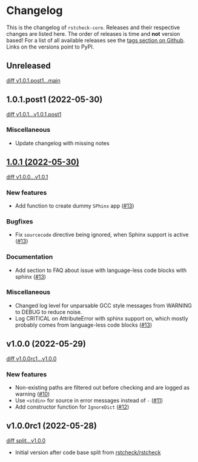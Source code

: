 # Changelog

This is the changelog of `rstcheck-core`. Releases and their respective
changes are listed here. The order of releases is time and **not** version based!
For a list of all available releases see the
[tags section on Github](https://github.com/rstcheck/rstcheck-core/tags).
Links on the versions point to PyPI.

<!-- Valid subcategories
NOTE: please use them in this order.
### BREAKING CHANGES
### New features
### Bugfixes
### Documentation
### Miscellaneous
-->

## Unreleased

[diff v1.0.1.post1...main](https://github.com/rstcheck/rstcheck-core/compare/v1.0.1.post1...main)

## 1.0.1.post1 (2022-05-30)

[diff v1.0.1...v1.0.1.post1](https://github.com/rstcheck/rstcheck-core/compare/v1.0.1...v1.0.1.post1)

### Miscellaneous

- Update changelog with missing notes

## [1.0.1 (2022-05-30)](https://pypi.org/project/rstcheck/1.0.1)

[diff v1.0.0...v1.0.1](https://github.com/rstcheck/rstcheck-core/compare/v1.0.0...v1.0.1)

### New features

- Add function to create dummy `SPhinx` app ([#13](https://github.com/rstcheck/rstcheck-core/pull/13))

### Bugfixes

- Fix `sourcecode` directive being ignored, when Sphinx support is active ([#13](https://github.com/rstcheck/rstcheck-core/pull/13))

### Documentation

- Add section to FAQ about issue with language-less code blocks with sphinx ([#13](https://github.com/rstcheck/rstcheck-core/pull/13))

### Miscellaneous

- Changed log level for unparsable GCC style messages from WARNING to DEBUG to reduce noise.
- Log CRITICAL on AttributeError with sphinx support on, which mostly probably comes from
  language-less code blocks ([#13](https://github.com/rstcheck/rstcheck-core/pull/13))

## v1.0.0 (2022-05-29)

[diff v1.0.0rc1...v1.0.0](https://github.com/rstcheck/rstcheck-core/compare/v1.0.0rc1...v1.0.0)

### New features

- Non-existing paths are filtered out before checking and are logged as warning ([#10](https://github.com/rstcheck/rstcheck-core/pull/10))
- Use `<stdin>` for source in error messages instead of `-` ([#11](https://github.com/rstcheck/rstcheck-core/pull/11))
- Add constructor function for `IgnoreDict` ([#12](https://github.com/rstcheck/rstcheck-core/pull/12))

## v1.0.0rc1 (2022-05-28)

[diff split...v1.0.0](https://github.com/rstcheck/rstcheck-core/compare/split...v1.0.0rc1)

- Initial version after code base split from [rstcheck/rstcheck](https://github.com/rstcheck/rstcheck)
